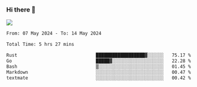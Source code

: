 ### Hi there 👋️

![](https://komarev.com/ghpvc/?username=Loner1024)

<!--START_SECTION:waka-->

```txt
From: 07 May 2024 - To: 14 May 2024

Total Time: 5 hrs 27 mins

Rust                             ██████████████████▓░░░░░░   75.17 %
Go                               █████▓░░░░░░░░░░░░░░░░░░░   22.28 %
Bash                             ▒░░░░░░░░░░░░░░░░░░░░░░░░   01.45 %
Markdown                         ░░░░░░░░░░░░░░░░░░░░░░░░░   00.47 %
textmate                         ░░░░░░░░░░░░░░░░░░░░░░░░░   00.42 %
```

<!--END_SECTION:waka-->



